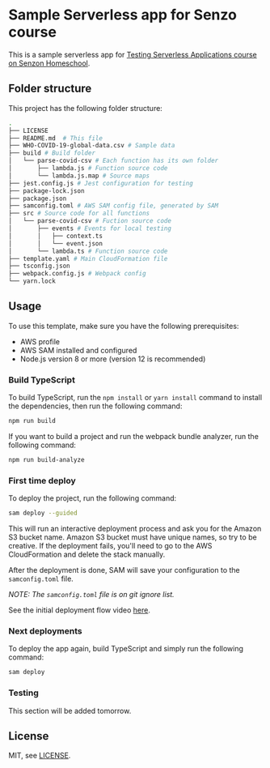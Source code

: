 # Sample Serverless app for Senzo course

This is a sample serverless app for [Testing Serverless Applications course on Senzon Homeschool](https://homeschool.dev/class/testing-serverless-apps/).

## Folder structure

This project has the following folder structure:

```bash
.
├── LICENSE
├── README.md  # This file
├── WHO-COVID-19-global-data.csv # Sample data
├── build # Build folder
│   └── parse-covid-csv # Each function has its own folder
│       ├── lambda.js # Function source code
│       └── lambda.js.map # Source maps
├── jest.config.js # Jest configuration for testing
├── package-lock.json
├── package.json
├── samconfig.toml # AWS SAM config file, generated by SAM
├── src # Source code for all functions
│   └── parse-covid-csv # Fuction source code
│       ├── events # Events for local testing
│       │   ├── context.ts
│       │   └── event.json
│       └── lambda.ts # Function source code
├── template.yaml # Main CloudFormation file 
├── tsconfig.json
├── webpack.config.js # Webpack config
└── yarn.lock
```

## Usage

To use this template, make sure you have the following prerequisites:

- AWS profile
- AWS SAM installed and configured
- Node.js version 8 or more (version 12 is recommended)

### Build TypeScript

To build TypeScript, run the `npm install` or `yarn install` command to install the dependencies, then run the following command:

```bash
npm run build
```

If you want to build a project and run the webpack bundle analyzer, run the following command:

```bash
npm run build-analyze
```

### First time deploy

To deploy the project, run the following command:

```bash
sam deploy --guided
```

This will run an interactive deployment process and ask you for the Amazon S3 bucket name. Amazon S3 bucket must have unique names, so try to be creative. If the deployment fails, you'll need to go to the AWS CloudFormation and delete the stack manually.

After the deployment is done, SAM will save your configuration to the `samconfig.toml` file.

_NOTE: The `samconfig.toml` file is on git ignore list._

See the initial deployment flow video [here](./flow.mp4).

### Next deployments

To deploy the app again, build TypeScript and simply run the following command:

```bash
sam deploy
```

### Testing

This section will be added tomorrow.

## License

MIT, see [LICENSE](LICENSE).